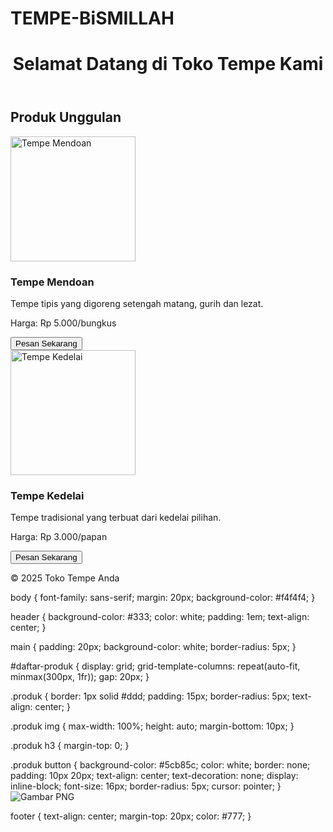 # TEMPE-BiSMILLAH
<!DOCTYPE html>
<html>
<head>
    <title>Produk Tempe Kami</title>
    <link rel="stylesheet" href="style.css">
</head>
<body>
    <header>
        <h1>Selamat Datang di Toko Tempe Kami</h1>
    </header>
    <main>
        <section id="daftar-produk">
            <h2>Produk Unggulan</h2>
            <div class="produk">
                <img src="tempe_mendoan.jpg" alt="Tempe Mendoan" width="200">
                <h3>Tempe Mendoan</h3>
                <p>Tempe tipis yang digoreng setengah matang, gurih dan lezat.</p>
                <p>Harga: Rp 5.000/bungkus</p>
                <button>Pesan Sekarang</button>
            </div>
            <div class="produk">
                <img src="tempe_kedelai.jpg" alt="Tempe Kedelai" width="200">
                <h3>Tempe Kedelai</h3>
                <p>Tempe tradisional yang terbuat dari kedelai pilihan.</p>
                <p>Harga: Rp 3.000/papan</p>
                <button>Pesan Sekarang</button>
            </div>
            </section>
    </main>
    <footer>
        <p>&copy; 2025 Toko Tempe Anda</p>
    </footer>
    <script src="script.js"></script>
</body>
</html>
body {
    font-family: sans-serif;
    margin: 20px;
    background-color: #f4f4f4;
}

header {
    background-color: #333;
    color: white;
    padding: 1em;
    text-align: center;
}

main {
    padding: 20px;
    background-color: white;
    border-radius: 5px;
}

#daftar-produk {
    display: grid;
    grid-template-columns: repeat(auto-fit, minmax(300px, 1fr));
    gap: 20px;
}

.produk {
    border: 1px solid #ddd;
    padding: 15px;
    border-radius: 5px;
    text-align: center;
}

.produk img {
    max-width: 100%;
    height: auto;
    margin-bottom: 10px;
}

.produk h3 {
    margin-top: 0;
}

.produk button {
    background-color: #5cb85c;
    color: white;
    border: none;
    padding: 10px 20px;
    text-align: center;
    text-decoration: none;
    display: inline-block;
    font-size: 16px;
    border-radius: 5px;
    cursor: pointer;
}
![Gambar PNG](https://github.com/user-attachments/assets/03983f05-7fe0-451e-a8a2-ccd3621a7d45)

footer {
    text-align: center;
    margin-top: 20px;
    color: #777;
}
